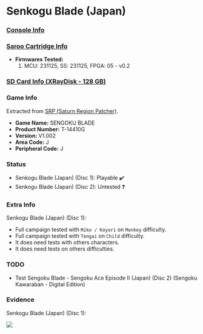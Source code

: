 # Senkogu Blade (Japan)

### [Console Info](../../../../../Info/Consoles/VA13/README.md)

### [Saroo Cartridge Info](../../../../../Info/Cartridges/RetroGameParadiseStore/1.32F/README.md)

- <b>Firmwares Tested:</b>
  1. MCU: 231125, SS: 231125, FPGA: 05 - v0.2

### [SD Card Info (XRayDisk - 128 GB)](../../../../../Info/SdCards/XRayDisk/128GB/fat32/README.md)

### Game Info

Extracted from [SRP (Saturn Region Patcher)](https://segaxtreme.net/resources/saturn-region-patcher.81/download).

- <b>Game Name:</b> SENGOKU BLADE
- <b>Product Number:</b> T-14410G
- <b>Version:</b> V1.002
- <b>Area Code:</b> J
- <b>Peripheral Code:</b> J

### Status

- Senkogu Blade (Japan) (Disc 1): Playable :heavy_check_mark:
- Senkogu Blade (Japan) (Disc 2): Untested :question:

### Extra Info

Senkogu Blade (Japan) (Disc 1):

- Full campaign tested with `Miko / Koyori` on `Monkey` difficulty.
- Full campaign tested with `Tengai` on `Child` difficulty.
- It does need tests with others characters.
- It does need tests on others difficulties.

### TODO

- Test Sengoku Blade - Sengoku Ace Episode II (Japan) (Disc 2) (Sengoku Kawaraban - Digital Edition)

### Evidence

Senkogu Blade (Japan) (Disc 1):

[![](https://img.youtube.com/vi/KQ4exGsGnJI/0.jpg)](https://www.youtube.com/watch?v=KQ4exGsGnJI)
